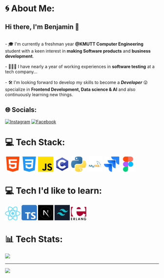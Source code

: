 # 🌀 About Me:
## Hi there, I'm Benjamin 🧙
<br>-
🎓 I'm currently a freshman year __@KMUTT Computer Engineering__ student with a keen interest in __making Software products__ and __business development__.
<br>
<br>-
👨🏻‍💻 I have nearly a year of working experiences in __software testing__ at a tech company...
<br>
<br>-
🛠 I'm looking forward to develop my skills to become a ***Developer*** 😜 specialize in __Frontend Development, Data science & AI__ and also continuously learning new things.


## 🌐 Socials:
[![Instagram](https://img.shields.io/badge/Instagram-%23E4405F.svg?logo=Instagram&logoColor=white)](https://instagram.com/bbxn.dg)  [![Facebook](https://img.shields.io/badge/Facebook-%231877F2.svg?logo=Facebook&logoColor=white)](https://www.facebook.com/profile.php?id=100035896206609&locale=th_TH)
# 💻 Tech Stack:
<img src="assets/html-5.png" alt="HTML" width="50" /> <img src="assets/css-3.png" alt="CSS" width="50" /> <img src="assets/js.png" alt="JavaScript" width="50" /> <img src="assets/c.png" alt="C" width="50" /> <img src="assets/python.png" alt="Python" width="50" /> <img src="assets/MySQL.png" alt="MySQL" width="50" /> <img src="assets/jira.png" alt="Jira" width="50" /> <img src="assets/figma.png" alt="Figma" width="50" />
# 💻 Tech I'd like to learn:
<img src="assets/reactjs.png" alt="React" width="50" /> <img src="assets/typescript.png" alt="Typescript" width="50" /> <img src="assets/nextjs.jpg" alt="Nextjs" width="50" /> <img src="assets/tailwind.png" alt="Tailwind" width="50" /> <img src="assets/erlang.png" alt="Erlang" width="50" />





# 📊 Tech Stats:
![](https://github-readme-stats.vercel.app/api/top-langs/?username=SmoothieBen&theme=dark&hide_border=false&include_all_commits=false&count_private=false&layout=compact)

---
[![](https://visitcount.itsvg.in/api?id=SmoothieBen&icon=0&color=0)](https://visitcount.itsvg.in)

<!-- Proudly created with GPRM ( https://gprm.itsvg.in ) --> 
